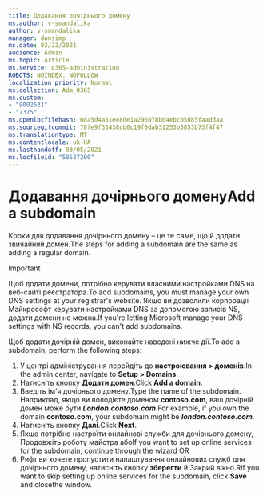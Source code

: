 ```yaml
---
title: Додавання дочірнього домену
ms.author: v-smandalika
author: v-smandalika
manager: dansimp
ms.date: 02/23/2021
audience: Admin
ms.topic: article
ms.service: o365-administration
ROBOTS: NOINDEX, NOFOLLOW
localization_priority: Normal
ms.collection: Adm_O365
ms.custom:
- "9002531"
- "7375"
ms.openlocfilehash: 08a5d4a51ee8de1a29607bb04ebc05d85faaddaa
ms.sourcegitcommit: 78fe9f33438cb0c19f0dab31253b5853b73f4f47
ms.translationtype: MT
ms.contentlocale: uk-UA
ms.lasthandoff: 03/05/2021
ms.locfileid: "50527200"
---
```

# <a name="add-a-subdomain"></a><span data-ttu-id="929ee-102">Додавання дочірнього домену</span><span class="sxs-lookup"><span data-stu-id="929ee-102">Add a subdomain</span></span>

<span data-ttu-id="929ee-103">Кроки для додавання дочірнього домену – це те саме, що й додати звичайний домен.</span><span class="sxs-lookup"><span data-stu-id="929ee-103">The steps for adding a subdomain are the same as adding a regular domain.</span></span> 

> [!IMPORTANT]
> <span data-ttu-id="929ee-104">Щоб додати домени, потрібно керувати власними настройками DNS на веб-сайті реєстратора.</span><span class="sxs-lookup"><span data-stu-id="929ee-104">To add subdomains, you must manage your own DNS settings at your registrar's website.</span></span> <span data-ttu-id="929ee-105">Якщо ви дозволили корпорації Майкрософт керувати настройками DNS за допомогою записів NS, додати домени не можна.</span><span class="sxs-lookup"><span data-stu-id="929ee-105">If you're letting Microsoft manage your DNS settings with NS records, you can't add subdomains.</span></span> 

<span data-ttu-id="929ee-106">Щоб додати дочірній домен, виконайте наведені нижче дії.</span><span class="sxs-lookup"><span data-stu-id="929ee-106">To add a subdomain, perform the following steps:</span></span>

1. <span data-ttu-id="929ee-107">У центрі адміністрування перейдіть до **настроювання > доменів**.</span><span class="sxs-lookup"><span data-stu-id="929ee-107">In the admin center, navigate to **Setup > Domains**.</span></span>
2. <span data-ttu-id="929ee-108">Натисніть кнопку **Додати домен**.</span><span class="sxs-lookup"><span data-stu-id="929ee-108">Click **Add a domain**.</span></span>
3. <span data-ttu-id="929ee-109">Введіть ім'я дочірнього домену.</span><span class="sxs-lookup"><span data-stu-id="929ee-109">Type the name of the subdomain.</span></span> <span data-ttu-id="929ee-110">Наприклад, якщо ви володієте доменом **contoso.com**, ваш дочірній домен може бути **_London.contoso.com_**.</span><span class="sxs-lookup"><span data-stu-id="929ee-110">For example, if you own the domain **contoso.com**, your subdomain might be **_london.contoso.com_**.</span></span>
4. <span data-ttu-id="929ee-111">Натисніть кнопку **Далі**.</span><span class="sxs-lookup"><span data-stu-id="929ee-111">Click **Next**.</span></span>
5. <span data-ttu-id="929ee-112">Якщо потрібно настроїти онлайнові служби для дочірнього домену, Продовжіть роботу майстра або</span><span class="sxs-lookup"><span data-stu-id="929ee-112">If you want to set up online services for the subdomain, continue through the wizard OR</span></span>
6. <span data-ttu-id="929ee-113">Рифт ви хочете пропустити налаштування онлайнових служб для дочірнього домену, натисніть кнопку **зберегти** й Закрий вікно.</span><span class="sxs-lookup"><span data-stu-id="929ee-113">RIf you want to skip setting up online services for the subdomain, click **Save** and closethe window.</span></span>


